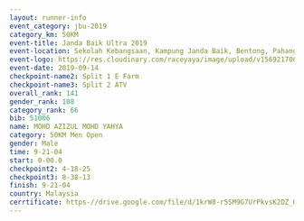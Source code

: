 ```yaml
---
layout: runner-info 
event_category: jbu-2019 
category_km: 50KM 
event-title: Janda Baik Ultra 2019  
event-location: Sekolah Kebangsaan, Kampung Janda Baik, Bentong, Pahang, Malaysia 
event-logo: https://res.cloudinary.com/raceyaya/image/upload/v1569217009/logo/janda-baik_vch1pc.jpg 
event-date: 2019-09-14 
checkpoint-name2: Split 1 E Farm 
checkpoint-name3: Split 2 ATV 
overall_rank: 141
gender_rank: 108
category_rank: 66
bib: 51006
name: MOHD AZIZUL MOHD YAHYA
category: 50KM Men Open
gender: Male
time: 9-21-04
start: 0-00.0
checkpoint2: 4-18-25
checkpoint3: 8-38-13
finish: 9-21-04
country: Malaysia
cerrtificate: https-//drive.google.com/file/d/1krW8-r5SM9G7UrPkvsK2DZ_Okgo430Az/view?usp=sharing
---
```

